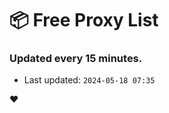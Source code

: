 # :package: Free Proxy List
### Updated every 15 minutes.

- Last updated: `2024-05-18 07:35`

:heart:
